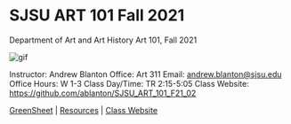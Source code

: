**SJSU ART 101 Fall 2021**
======================
Department of Art and Art History
Art 101, Fall 2021

![gif](https://i.imgur.com/pS5lIDd.gif)

Instructor: Andrew Blanton
Office: Art 311
Email: andrew.blanton@sjsu.edu
Office Hours: W 1-3
Class Day/Time: TR 2:15-5:05
Class Website: https://github.com/ablanton/SJSU_ART_101_F21_02

[GreenSheet](https://github.com/ablanton/SJSU_ART_101_F21_02/blob/master/GREENSHEET.md)
| [Resources](https://github.com/ablanton/SJSU_ART_101_F21_02/blob/master/RESOURCES.md)
| [Class Website](https://github.com/ablanton/SJSU_ART_101_F21_02)
